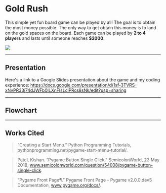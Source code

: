 # Gold Rush
This simple yet fun board game can be played by all! The goal is to obtain the most money possible. The only way to get obtain this money is to land on the gold spaces on the board. Each game can be played by **2 to 4 players** and lasts until someone reaches **$2000**.

![](https://lh5.googleusercontent.com/TeSKAYtNFvLsInZiLQScB2_2aUJpg5V_D4KGBl_GBiEX5AuHR1Nj19uEwfRVRXmb2XJPKGVFiqs1pjZV8syfWPtA9sd4LDerc1-28C4i8F5gEYOr7u0f2xkJUWcbLLcwKtN7XNQ0Bag)
***
## Presentation
Here's a link to a Google Slides presentation about the game and my coding experience: https://docs.google.com/presentation/d/1sf-3TVRS-xNvPR33j74dJWFb0ILXnFIsLclPRcs8sNk/edit?usp=sharing
***
## Flowchart

***
## Works Cited
> “Creating a Start Menu.” Python Programming Tutorials, pythonprogramming.net/pygame-start-menu-tutorial/.

> Patel, Kishan. “Pygame Button Single Click.” SemicolonWorld, 23 May 2018, www.semicolonworld.com/question/54008/pygame-button-single-click.

> “Pygame Front Page¶.” Pygame Front Page - Pygame v2.0.0.dev5 Documentation, www.pygame.org/docs/.
